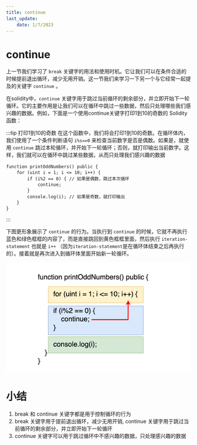 ```yaml
---
title: continue
last_update:
    date: 1/7/2023
---
```


# continue

上一节我们学习了 `break` 关键字的用法和使用时机。它让我们可以在条件合适的时候提前退出循环，减少无用开销。这一节我们来学习一下另一个与它经常一起提及的关键字 `continue` 。

在solidity中，`continue` 关键字用于跳过当前循环的剩余部分，并立即开始下一轮循环。它的主要作用是让我们可以在循环中跳过一些数据，然后只处理哪些我们感兴趣的数据。例如，下面是一个使用continue关键字打印1到10的奇数的 Solidity 函数：

:::tip 打印1到10的奇数
在这个函数中，我们将会打印1到10的奇数。在循环体内，我们使用了一个条件判断语句 `i%s==0` 来检查当前数字是否是偶数。如果是，就使用 `continue` 跳过本轮循环，并开始下一轮循环；否则，就打印输出当前数字。这样，我们就可以在循环中跳过某些数据，从而只处理我们感兴趣的数据
```solidity
function printOddNumbers() public {
    for (uint i = 1; i <= 10; i++) {
        if (i%2 == 0) { // 如果是偶数，跳过本次循环
            continue;
        }
        console.log(i); // 如果是奇数，就打印输出
    }
}
```
:::

下图更形象展示了 `continue` 的行为。当执行到 `continue` 的时候，它就不再执行蓝色和绿色框框的内容了，而是直接跳回到黄色框框里面，然后执行 `iteration-statement` 也就是 `i++` （因为`iteration-statement`是在循环体结束之后再执行的）。接着就是再次进入到循环体里面开始新一轮循环。

![](./assets/continue/757a73c67fcc4e14896a6874430573b6.png)

# 小结

1. break 和 continue 关键字都是用于控制循环的行为
2. break 关键字用于提前退出循环，减少无用开销, continue 关键字用于跳过当前循环的剩余部分，并立即开始下一轮循环
3. continue 关键字可以用于跳过循环中不感兴趣的数据，只处理感兴趣的数据